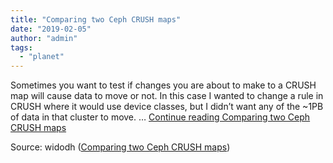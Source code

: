 ```yaml
---
title: "Comparing two Ceph CRUSH maps"
date: "2019-02-05"
author: "admin"
tags: 
  - "planet"
---
```


Sometimes you want to test if changes you are about to make to a CRUSH map will cause data to move or not. In this case I wanted to change a rule in CRUSH where it would use device classes, but I didn’t want any of the ~1PB of data in that cluster to move. … [Continue reading Comparing two Ceph CRUSH maps](https://blog.widodh.nl/2019/02/comparing-two-ceph-crush-maps/)

Source: widodh ([Comparing two Ceph CRUSH maps](https://blog.widodh.nl/2019/02/comparing-two-ceph-crush-maps/))
